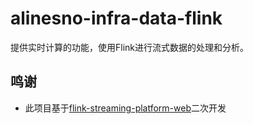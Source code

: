 # alinesno-infra-data-flink
提供实时计算的功能，使用Flink进行流式数据的处理和分析。

## 鸣谢

- 此项目基于[flink-streaming-platform-web](https://github.com/zhp8341/flink-streaming-platform-web)二次开发